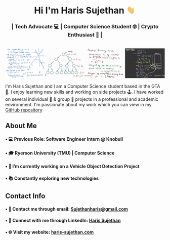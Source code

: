 <h1 align="center">Hi I'm Haris Sujethan <img src="waving-hand-joypixels.gif" width="30"> </h1>
<h3 align="center">| Tech Advocate 💻 | Computer Science Student 🤓 | Crypto Enthusiast 🌟 |</h3> 
<br/> 

<img src="CsNotes.png">

I'm Haris Sujethan and I am a Computer Science student based in the GTA 📍. I enjoy learning new skills and working on side projects 🕹️. I have worked on several individual 👤 & group 👥 projects in a professional and academic environment. I'm passionate about my work which you can view in my [GitHub repository](https://github.com/haris-sujethan?tab=repositories)

## About Me

#### • 💻 Previous Role: Software Engineer Intern @ Knobull
#### • 🎓 Ryerson University (TMU) | Computer Science <br/>
#### • 🔭 I’m currently working on a Vehicle Object Detection Project
#### • 📚 Constantly exploring new technologies <br/>
  
## Contact Info

#### • 📧 Contact me through email: Sujethanharis@gmail.com <br/>
#### • 💼 Connect with me through LinkedIn: [Haris Sujethan](https://www.linkedin.com/in/haris-sujethan-3b251921a/)
#### • 🌐 Visit my website: [haris-sujethan.com](https://haris-sujethan.com/)
